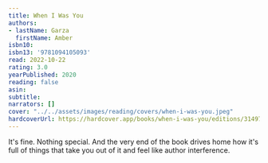 ```yaml
---
title: When I Was You
authors:
- lastName: Garza
  firstName: Amber
isbn10:
isbn13: '9781094105093'
read: 2022-10-22
rating: 3.0
yearPublished: 2020
reading: false
asin:
subtitle:
narrators: []
cover: "../../assets/images/reading/covers/when-i-was-you.jpeg"
hardcoverUrl: https://hardcover.app/books/when-i-was-you/editions/31497141
---
```

It's fine. Nothing special. And the very end of the book drives home how it's full of things that take you out of it and feel like author interference.
